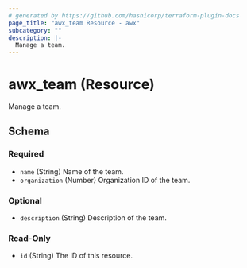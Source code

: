 ```yaml
---
# generated by https://github.com/hashicorp/terraform-plugin-docs
page_title: "awx_team Resource - awx"
subcategory: ""
description: |-
  Manage a team.
---
```


# awx_team (Resource)

Manage a team.



<!-- schema generated by tfplugindocs -->
## Schema

### Required

- `name` (String) Name of the team.
- `organization` (Number) Organization ID of the team.

### Optional

- `description` (String) Description of the team.

### Read-Only

- `id` (String) The ID of this resource.
